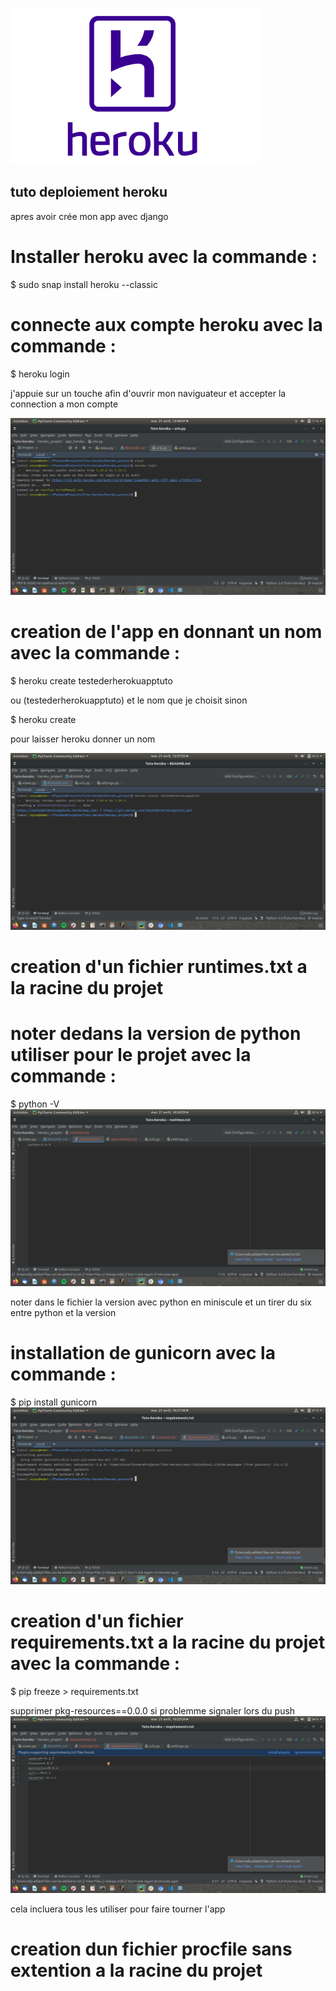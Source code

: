 ![alt text](https://raw.githubusercontent.com/Nicolas-Turck/Tuto-deployement-heroku/master/heroku_project/media/hlogo.png)

## tuto deploiement heroku

apres avoir crée mon app avec django

# Installer heroku avec la commande :
$ sudo snap install heroku --classic

# connecte aux compte heroku avec la commande :
$ heroku login

j'appuie sur un touche afin d'ouvrir mon naviguateur et accepter la connection a mon compte

![alt text](https://raw.githubusercontent.com/Nicolas-Turck/Tuto-deployement-heroku/master/heroku_project/media/herokulogin.png)

# creation de l'app en donnant un nom avec la commande :

$ heroku create testederherokuapptuto

ou (testederherokuapptuto) et le nom que je choisit sinon

$ heroku create 

pour laisser heroku donner un nom

![alt text](https://raw.githubusercontent.com/Nicolas-Turck/Tuto-deployement-heroku/master/heroku_project/media/herokucreateapp.png)

# creation d'un fichier runtimes.txt a la racine du projet
# noter dedans la version de python utiliser pour le projet avec la commande :
$ python -V
![alt text](https://raw.githubusercontent.com/Nicolas-Turck/Tuto-deployement-heroku/master/heroku_project/media/runtimes.png)

noter dans le fichier la version avec python en miniscule et un tirer du six entre python et la version 
# installation de gunicorn avec la commande :
$ pip install gunicorn 
![alt text](https://raw.githubusercontent.com/Nicolas-Turck/Tuto-deployement-heroku/master/heroku_project/media/gunicorn.png)

# creation d'un fichier requirements.txt a la racine du projet avec la commande :

$ pip freeze > requirements.txt

supprimer  pkg-resources==0.0.0 si problemme signaler lors du push
![alt text](https://raw.githubusercontent.com/Nicolas-Turck/Tuto-deployement-heroku/master/heroku_project/media/requirements.png)

cela incluera tous les utiliser pour faire tourner l'app
# creation dun fichier procfile sans extention a la racine du projet